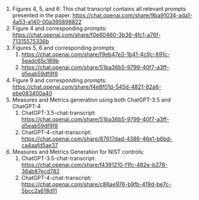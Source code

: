 1. Figures 4, 5, and 6: This chat transcript contains all relevant prompts presented in the paper. https://chat.openai.com/share/9ba91034-ada1-4a53-a140-00a395898822
2. Figure 4 and corresponding prompts: https://chat.openai.com/share/f0e60460-3b36-4fc1-a76f-71315575336b
3. Figures 5, 6 and corresponding prompts:
    1. https://chat.openai.com/share/f9eb47e3-1b41-4c9c-891c-5eadc65c189b
    2. https://chat.openai.com/share/51ba36b5-9799-40f7-a3ff-d5eab59df9f8
4. Figure 9 and corresponding prompts: https://chat.openai.com/share/f4e8f01d-545d-4821-82a6-ebe083400a40
5. Measures and Metrics generation using both ChatGPT-3.5 and ChatGPT-4
    1. ChatGPT-3.5-chat-transcript: https://chat.openai.com/share/51ba36b5-9799-40f7-a3ff-d5eab59df9f8
    2. ChatGPT-4-chat-transcript: https://chat.openai.com/share/87617dad-4386-46e1-b6bd-ca4aafd5ae37
6. Measures and Metrics Generation for NIST controls: 
    1. ChatGPT-3.5-chat-transcript: https://chat.openai.com/share/f4391210-f1fc-482e-b278-36ab87ecd782
    2. ChatGPT-4-chat-transcript: https://chat.openai.com/share/c86ae976-b9fb-419d-be7c-5bcc2a618d11